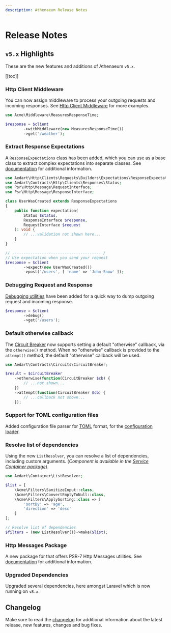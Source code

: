 ```yaml
---
description: Athenaeum Release Notes
---
```


# Release Notes

## `v5.x` Highlights

These are the new features and additions of Athenaeum `v5.x`.

[[toc]]

### Http Client Middleware

You can now assign middleware to process your outgoing requests and incoming responses. 
See [Http Client Middleware](./http/clients/methods/middleware) for more examples.

```php
use Acme\Middleware\MeasuresResponseTime;

$response = $client
        ->withMiddleware(new MeasuresResponseTime())
        ->get('/weather');
```

### Extract Response Expectations

A `ResponseExpectations` class has been added, which you can use as a base class to extract complex expectations into separate classes.
See [documentation](./http/clients/methods/expectations) for additional information.

```php
use Aedart\Http\Clients\Requests\Builders\Expectations\ResponseExpectation;
use Aedart\Contracts\Http\Clients\Responses\Status;
use Psr\Http\Message\RequestInterface;
use Psr\Http\Message\ResponseInterface;

class UserWasCreated extends ResponseExpectations
{
    public function expectation(
        Status $status,
        ResponseInterface $response,
        RequestInterface $request
    ): void {
        // ...validation not shown here...
    }
}

// --------------------------------------- /
// Use expectation when you send your request
$response = $client
        ->expect(new UserWasCreated())
        ->post('/users', [ 'name' => 'John Snow' ]);
```

### Debugging Request and Response

[Debugging utilities](./http/clients/methods/debugging) have been added for a quick way to dump outgoing request and incoming response.

```php
$response = $client
        ->debug()
        ->get('/users');
```

### Default otherwise callback

The [Circuit Breaker](./circuits) now supports setting a default "otherwise" callback, via the `otherwise()` method.
When no "otherwise" callback is provided to the `attempt()` method, the default "otherwise" callback will be used.

```php
use Aedart\Contracts\Circuits\CircuitBreaker;

$result = $circuitBreaker
    ->otherwise(function(CircuitBreaker $cb) {
        // ...not shown...
    })
    ->attempt(function(CircuitBreaker $cb) {
        // ...callback not shown...
    });
```

### Support for TOML configuration files

Added configuration file parser for [TOML](https://en.wikipedia.org/wiki/TOML) format, for the [configuration loader](./config).

### Resolve list of dependencies

Using the new `ListResolver`, you can resolve a list of dependencies, including custom arguments.
(_Component is available in the [Service Container package](./container/list-resolver.md)_).

```php
use Aedart\Container\ListResolver;

$list = [
    \Acme\Filters\SanitizeInput::class,
    \Acme\Filters\ConvertEmptyToNull::class,
    \Acme\Filters\ApplySorting::class => [
        'sortBy' => 'age',
        'direction' => 'desc'
    ]
];

// Resolve list of dependencies
$filters = (new ListResolver())->make($list);
```

### Http Messages Package

A new package for that offers PSR-7 Http Messages utilities.
See [documentation](./http/messages) for additional information.

### Upgraded Dependencies

Upgraded several dependencies, here amongst Laravel which is now running on `v8.x`.

## Changelog

Make sure to read the [changelog](https://github.com/aedart/athenaeum/blob/master/CHANGELOG.md) for additional information about the latest release, new features, changes and bug fixes. 

